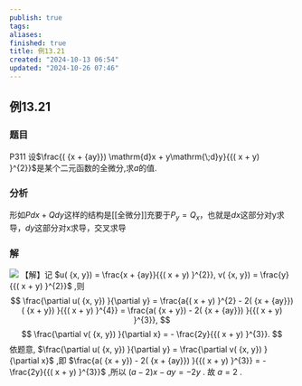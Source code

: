 ```yaml
---
publish: true
tags: 
aliases: 
finished: true
title: 例13.21
created: "2024-10-13 06:54"
updated: "2024-10-26 07:46"
---
```

## 例13.21
### 题目
P311 设$\frac{( {x + {ay}}) \mathrm{d}x + y\mathrm{\;d}y}{{( x + y) }^{2}}$是某个二元函数的全微分,求$a$的值.
### 分析
形如$Pdx+Qdy$这样的结构是[[全微分]]充要于$P_{ y} = Q_{ x}$，也就是$dx$这部分对y求导，$dy$这部分对x求导，交叉求导
### 解
![](https://img.hwenyi.live/202410261546065.webp)
【解】记 $u( {x, y}) = \frac{x + {ay}}{{( x + y) }^{2}}, v( {x, y}) = \frac{y}{{( x + y) }^{2}}$ ,则
$$
\frac{\partial u( {x, y}) }{\partial y} = \frac{a{( x + y) }^{2} - 2( {x + {ay}}) ( {x + y}) }{{( x + y) }^{4}} = \frac{a( {x + y}) - 2( {x + {ay}}) }{{( x + y) }^{3}},
$$
$$
\frac{\partial v( {x, y}) }{\partial x} = - \frac{2y}{{( x + y) }^{3}}.
$$
依题意, $\frac{\partial u( {x, y}) }{\partial y} = \frac{\partial v( {x, y}) }{\partial x}$ ,即 $\frac{a( {x + y}) - 2( {x + {ay}}) }{{( x + y) }^{3}} = - \frac{2y}{{( x + y) }^{3}}$ ,所以 $( {a - 2}) x - {ay} = - {2y}$ . 故 $a = 2$ .
